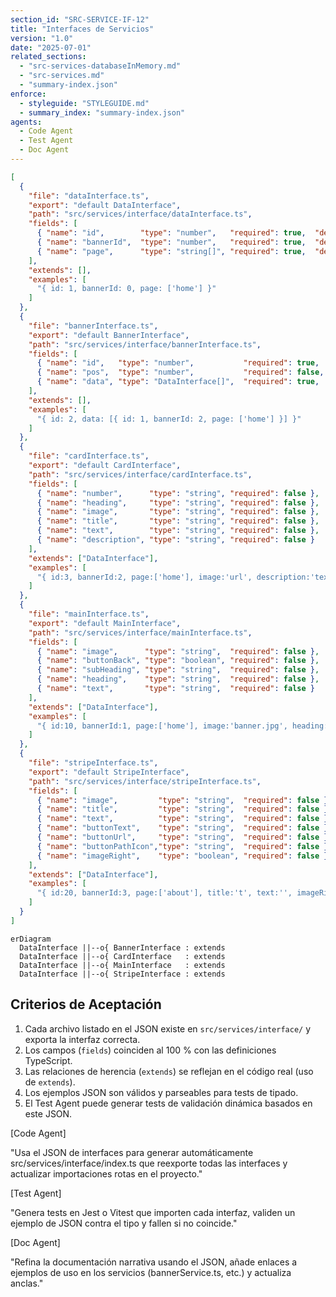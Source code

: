 ```yaml
---
section_id: "SRC-SERVICE-IF-12"
title: "Interfaces de Servicios"
version: "1.0"
date: "2025-07-01"
related_sections:
  - "src-services-databaseInMemory.md"
  - "src-services.md"
  - "summary-index.json"
enforce:
  - styleguide: "STYLEGUIDE.md"
  - summary_index: "summary-index.json"
agents:
  - Code Agent
  - Test Agent
  - Doc Agent
---
```

```json
[
  {
    "file": "dataInterface.ts",
    "export": "default DataInterface",
    "path": "src/services/interface/dataInterface.ts",
    "fields": [
      { "name": "id",        "type": "number",   "required": true,  "description": "Identificador único" },
      { "name": "bannerId",  "type": "number",   "required": true,  "description": "ID de banner asociado" },
      { "name": "page",      "type": "string[]", "required": true,  "description": "Páginas donde aparece" }
    ],
    "extends": [],
    "examples": [
      "{ id: 1, bannerId: 0, page: ['home'] }"
    ]
  },
  {
    "file": "bannerInterface.ts",
    "export": "default BannerInterface",
    "path": "src/services/interface/bannerInterface.ts",
    "fields": [
      { "name": "id",   "type": "number",           "required": true,  "description": "ID del banner" },
      { "name": "pos",  "type": "number",           "required": false, "description": "Posición opcional" },
      { "name": "data", "type": "DataInterface[]",  "required": true,  "description": "Datos asociados" }
    ],
    "extends": [],
    "examples": [
      "{ id: 2, data: [{ id: 1, bannerId: 2, page: ['home'] }] }"
    ]
  },
  {
    "file": "cardInterface.ts",
    "export": "default CardInterface",
    "path": "src/services/interface/cardInterface.ts",
    "fields": [
      { "name": "number",      "type": "string", "required": false },
      { "name": "heading",     "type": "string", "required": false },
      { "name": "image",       "type": "string", "required": false },
      { "name": "title",       "type": "string", "required": false },
      { "name": "text",        "type": "string", "required": false },
      { "name": "description", "type": "string", "required": false }
    ],
    "extends": ["DataInterface"],
    "examples": [
      "{ id:3, bannerId:2, page:['home'], image:'url', description:'text' }"
    ]
  },
  {
    "file": "mainInterface.ts",
    "export": "default MainInterface",
    "path": "src/services/interface/mainInterface.ts",
    "fields": [
      { "name": "image",      "type": "string",  "required": false },
      { "name": "buttonBack", "type": "boolean", "required": false },
      { "name": "subHeading", "type": "string",  "required": false },
      { "name": "heading",    "type": "string",  "required": false },
      { "name": "text",       "type": "string",  "required": false }
    ],
    "extends": ["DataInterface"],
    "examples": [
      "{ id:10, bannerId:1, page:['home'], image:'banner.jpg', heading:'Hi', text:'desc' }"
    ]
  },
  {
    "file": "stripeInterface.ts",
    "export": "default StripeInterface",
    "path": "src/services/interface/stripeInterface.ts",
    "fields": [
      { "name": "image",         "type": "string",  "required": false },
      { "name": "title",         "type": "string",  "required": false },
      { "name": "text",          "type": "string",  "required": false },
      { "name": "buttonText",    "type": "string",  "required": false },
      { "name": "buttonUrl",     "type": "string",  "required": false },
      { "name": "buttonPathIcon","type": "string",  "required": false },
      { "name": "imageRight",    "type": "boolean", "required": false }
    ],
    "extends": ["DataInterface"],
    "examples": [
      "{ id:20, bannerId:3, page:['about'], title:'t', text:'', imageRight:true }"
    ]
  }
]
```
```mermaid
erDiagram
  DataInterface ||--o{ BannerInterface : extends
  DataInterface ||--o{ CardInterface   : extends
  DataInterface ||--o{ MainInterface   : extends
  DataInterface ||--o{ StripeInterface : extends
```

## Criterios de Aceptación
1. Cada archivo listado en el JSON existe en `src/services/interface/` y exporta la interfaz correcta.  
2. Los campos (`fields`) coinciden al 100 % con las definiciones TypeScript.  
3. Las relaciones de herencia (`extends`) se reflejan en el código real (uso de `extends`).  
4. Los ejemplos JSON son válidos y parseables para tests de tipado.  
5. El Test Agent puede generar tests de validación dinámica basados en este JSON.

[Code Agent]

"Usa el JSON de interfaces para generar automáticamente src/services/interface/index.ts que reexporte todas las interfaces y actualizar importaciones rotas en el proyecto."

[Test Agent]

"Genera tests en Jest o Vitest que importen cada interfaz, validen un ejemplo de JSON contra el tipo y fallen si no coincide."

[Doc Agent]

"Refina la documentación narrativa usando el JSON, añade enlaces a ejemplos de uso en los servicios (bannerService.ts, etc.) y actualiza anclas."
